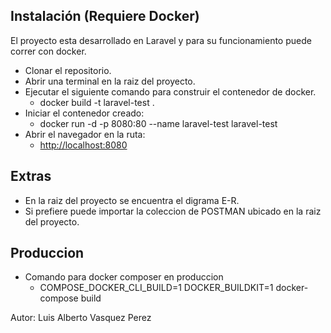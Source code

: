 
## Instalación (Requiere Docker)

El proyecto esta desarrollado en Laravel y para su funcionamiento puede correr con docker.

- Clonar el repositorio.
- Abrir una terminal en la raiz del proyecto.
- Ejecutar el siguiente comando para construir el contenedor de docker.
  - docker build -t laravel-test .
- Iniciar el contenedor creado:
  - docker run -d -p 8080:80 --name laravel-test laravel-test
- Abrir el navegador en la ruta:
  - [http://localhost:8080](http://localhost:8080)

## Extras

- En la raiz del proyecto se encuentra el digrama E-R.
- Si prefiere puede importar la coleccion de POSTMAN ubicado en la raiz del proyecto.

## Produccion

- Comando para docker composer en produccion
  - COMPOSE_DOCKER_CLI_BUILD=1 DOCKER_BUILDKIT=1 docker-compose build


Autor: Luis Alberto Vasquez Perez
